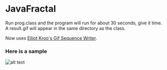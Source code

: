 # JavaFractal

Run prog.class and the program will run for about 30 seconds, give it time. A result.gif will appear in the same directory as the class.

Now uses <a href="http://elliot.kroo.net/software/java/GifSequenceWriter/GifSequenceWriter.java" target="_blank"> Elliot Kroo's Gif Sequence Writer</a>.

### Here is a sample
![alt text](https://github.com/McMaster-Software-Engineers-2018/JavaFractal/blob/master/result.gif "Logo Title Text 1")
